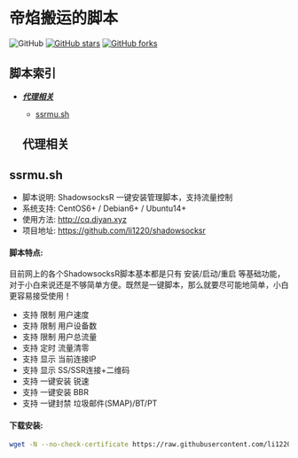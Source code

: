 # 帝焰搬运的脚本

![GitHub](https://img.shields.io/github/license/mashape/apistatus.svg)
[![GitHub stars](https://img.shields.io/github/stars/li1220/diyan.svg?style=popout&label=Stars)](https://github.com/li1220/diyan/stargazers)
[![GitHub forks](https://img.shields.io/github/forks/li1220/diyan.svg?style=popout&label=Fork)](https://github.com/li1220/diyan/fork)
## 脚本索引
* [***代理相关***](#代理相关)
  * [ssrmu.sh](#ssrmush)
  
  ## 代理相关
## ssrmu.sh

- 脚本说明: ShadowsocksR 一键安装管理脚本，支持流量控制
- 系统支持: CentOS6+ / Debian6+ / Ubuntu14+
- 使用方法: http://cq.diyan.xyz
- 项目地址: https://github.com/li1220/shadowsocksr

#### 脚本特点:
目前网上的各个ShadowsocksR脚本基本都是只有 安装/启动/重启 等基础功能，对于小白来说还是不够简单方便。既然是一键脚本，那么就要尽可能地简单，小白更容易接受使用！

- 支持 限制 用户速度
- 支持 限制 用户设备数
- 支持 限制 用户总流量
- 支持 定时 流量清零
- 支持 显示 当前连接IP
- 支持 显示 SS/SSR连接+二维码
- 支持 一键安装 锐速
- 支持 一键安装 BBR
- 支持 一键封禁 垃圾邮件(SMAP)/BT/PT

#### 下载安装:
``` bash
wget -N --no-check-certificate https://raw.githubusercontent.com/li1220/diyan/master/ssrmu.sh&& chmod +x ssrmu.sh && bash ssrmu.sh
```
